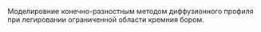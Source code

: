 Моделировние конечно-разностным методом диффузионного профиля при легировании ограниченной области кремния бором.  
